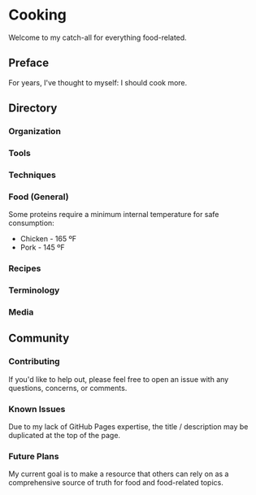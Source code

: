 # Cooking

Welcome to my catch-all for everything food-related.

## Preface

For years, I've thought to myself: I should cook more.

## Directory

### Organization



### Tools



### Techniques



### Food (General)

Some proteins require a minimum internal temperature for safe consumption:
* Chicken - 165 ºF
* Pork - 145 ºF

### Recipes



### Terminology



### Media



## Community

### Contributing

If you'd like to help out, please feel free to open an issue with any questions, concerns, or comments.

### Known Issues

Due to my lack of GitHub Pages expertise, the title / description may be duplicated at the top of the page.

### Future Plans

My current goal is to make a resource that others can rely on as a comprehensive source of truth for food and food-related topics.
